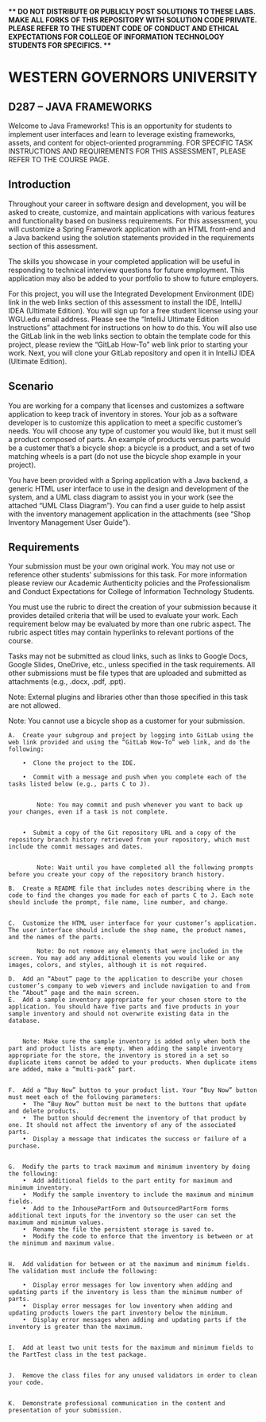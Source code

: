 <strong>** DO NOT DISTRIBUTE OR PUBLICLY POST SOLUTIONS TO THESE LABS. MAKE ALL FORKS OF THIS REPOSITORY WITH SOLUTION CODE PRIVATE. PLEASE REFER TO THE STUDENT CODE OF CONDUCT AND ETHICAL EXPECTATIONS FOR COLLEGE OF INFORMATION TECHNOLOGY STUDENTS FOR SPECIFICS. ** </strong>

# WESTERN GOVERNORS UNIVERSITY 
## D287 – JAVA FRAMEWORKS
Welcome to Java Frameworks! This is an opportunity for students to implement user interfaces and learn to leverage existing frameworks, assets, and content for object-oriented programming.
FOR SPECIFIC TASK INSTRUCTIONS AND REQUIREMENTS FOR THIS ASSESSMENT, PLEASE REFER TO THE COURSE PAGE.
## Introduction
Throughout your career in software design and development, you will be asked to create, customize, and maintain applications with various features and functionality based on business requirements. For this assessment, you will customize a Spring Framework application with an HTML front-end and a Java backend using the solution statements provided in the requirements section of this assessment.



The skills you showcase in your completed application will be useful in responding to technical interview questions for future employment. This application may also be added to your portfolio to show to future employers.



For this project, you will use the Integrated Development Environment (IDE) link in the web links section of this assessment to install the IDE, IntelliJ IDEA (Ultimate Edition). You will sign up for a free student license using your WGU.edu email address. Please see the “IntelliJ Ultimate Edition Instructions” attachment for instructions on how to do this. You will also use the GitLab link in the web links section to obtain the template code for this project, please review the “GitLab How-To” web link prior to starting your work. Next, you will clone your GitLab repository and open it in IntelliJ IDEA (Ultimate Edition).
## Scenario
You are working for a company that licenses and customizes a software application to keep track of inventory in stores. Your job as a software developer is to customize this application to meet a specific customer’s needs. You will choose any type of customer you would like, but it must sell a product composed of parts. An example of products versus parts would be a customer that’s a bicycle shop: a bicycle is a product, and a set of two matching wheels is a part (do not use the bicycle shop example in your project).



You have been provided with a Spring application with a Java backend, a generic HTML user interface to use in the design and development of the system, and a UML class diagram to assist you in your work (see the attached “UML Class Diagram”). You can find a user guide to help assist with the inventory management application in the attachments (see “Shop Inventory Management User Guide”).
## Requirements
Your submission must be your own original work. You may not use or reference other students’ submissions for this task. For more information please review our Academic Authenticity policies and the Professionalism and Conduct Expectations for College of Information Technology Students.



You must use the rubric to direct the creation of your submission because it provides detailed criteria that will be used to evaluate your work. Each requirement below may be evaluated by more than one rubric aspect. The rubric aspect titles may contain hyperlinks to relevant portions of the course.



Tasks may not be submitted as cloud links, such as links to Google Docs, Google Slides, OneDrive, etc., unless specified in the task requirements. All other submissions must be file types that are uploaded and submitted as attachments (e.g., .docx, .pdf, .ppt).



Note: External plugins and libraries other than those specified in this task are not allowed.



Note: You cannot use a bicycle shop as a customer for your submission.

    A.  Create your subgroup and project by logging into GitLab using the web link provided and using the “GitLab How-To” web link, and do the following:

        •  Clone the project to the IDE.

        •  Commit with a message and push when you complete each of the tasks listed below (e.g., parts C to J).


            Note: You may commit and push whenever you want to back up your changes, even if a task is not complete.


        •  Submit a copy of the Git repository URL and a copy of the repository branch history retrieved from your repository, which must include the commit messages and dates.


            Note: Wait until you have completed all the following prompts before you create your copy of the repository branch history.

    B.  Create a README file that includes notes describing where in the code to find the changes you made for each of parts C to J. Each note should include the prompt, file name, line number, and change.


    C.  Customize the HTML user interface for your customer’s application. The user interface should include the shop name, the product names, and the names of the parts.
    
            Note: Do not remove any elements that were included in the screen. You may add any additional elements you would like or any images, colors, and styles, although it is not required.
    
    D.  Add an “About” page to the application to describe your chosen customer’s company to web viewers and include navigation to and from the “About” page and the main screen.
    E.  Add a sample inventory appropriate for your chosen store to the application. You should have five parts and five products in your sample inventory and should not overwrite existing data in the database.


        Note: Make sure the sample inventory is added only when both the part and product lists are empty. When adding the sample inventory appropriate for the store, the inventory is stored in a set so duplicate items cannot be added to your products. When duplicate items are added, make a “multi-pack” part.


    F.  Add a “Buy Now” button to your product list. Your “Buy Now” button must meet each of the following parameters:
        •  The “Buy Now” button must be next to the buttons that update and delete products.
        •  The button should decrement the inventory of that product by one. It should not affect the inventory of any of the associated parts.
        •  Display a message that indicates the success or failure of a purchase.


    G.  Modify the parts to track maximum and minimum inventory by doing the following:
        •  Add additional fields to the part entity for maximum and minimum inventory.
        •  Modify the sample inventory to include the maximum and minimum fields.
        •  Add to the InhousePartForm and OutsourcedPartForm forms additional text inputs for the inventory so the user can set the maximum and minimum values.
        •  Rename the file the persistent storage is saved to.
        •  Modify the code to enforce that the inventory is between or at the minimum and maximum value.


    H.  Add validation for between or at the maximum and minimum fields. The validation must include the following:
        
        •  Display error messages for low inventory when adding and updating parts if the inventory is less than the minimum number of parts.
        •  Display error messages for low inventory when adding and updating products lowers the part inventory below the minimum.
        •  Display error messages when adding and updating parts if the inventory is greater than the maximum.


    I.  Add at least two unit tests for the maximum and minimum fields to the PartTest class in the test package.


    J.  Remove the class files for any unused validators in order to clean your code.


    K.  Demonstrate professional communication in the content and presentation of your submission.